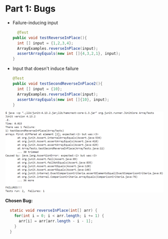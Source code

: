 # Part 1: Bugs


* Failure-inducing input
  ```java
    @Test
  public void testReverseInPlace(){
    int [] input = {1,2,3,4};
    ArrayExamples.reverseInPlace(input);
    assertArrayEquals(new int []{4,3,2,1}, input);
  }
  ```
* Input that doesn't induce failure
  ```java
  @Test
  public void testSecondReverseInPlace2(){
    int [] input = {10};
    ArrayExamples.reverseInPlace(input);
    assertArrayEquals(new int []{10}, input);
  }
  ```

<img src="ArrayListTest-SS.png" alt="Test Results" width="550"/>

  **Chosen Bug:** 
```java
  static void reverseInPlace(int[] arr) {
    for(int i = 0; i < arr.length; i += 1) {
      arr[i] = arr[arr.length - i - 1];
    }
  }
```
  
  




